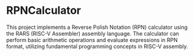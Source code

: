 # RPNCalculator
This project implements a Reverse Polish Notation (RPN) calculator using the RARS (RISC-V Assembler) assembly language. The calculator can perform basic arithmetic operations and evaluate expressions in RPN format, utilizing fundamental programming concepts in RISC-V assembly.
